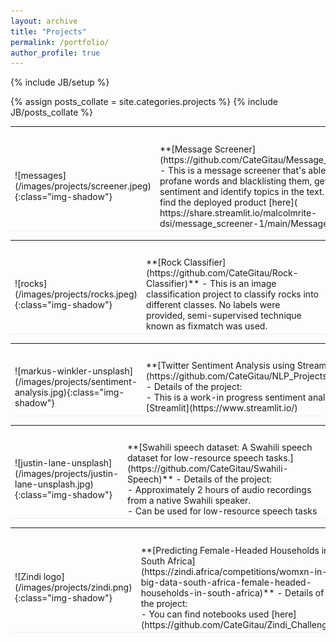 ```yaml
---
layout: archive
title: "Projects"
permalink: /portfolio/
author_profile: true
---
```


{% include JB/setup %}

{% assign posts_collate = site.categories.projects %}
{% include JB/posts_collate %}


<link rel="stylesheet" href="/glyphicons/css/glyphicons.css" />

<table style="width:100%">
<col width="20%">
<col width="10">
<col >


<tr height="25"/>
<tr style="border-bottom:1pt solid #eee" >
<td markdown="1">
![messages](/images/projects/screener.jpeg){:class="img-shadow"}
</td>
<td markdown="1">
**[Message Screener](https://github.com/CateGitau/Message_Screener)**
- This is a message screener that's able to detect profane words and blacklisting them, getting sentiment and identify topics in the text. 
- You can find the deployed product [here]( https://share.streamlit.io/malcolmrite-dsi/message_screener-1/main/Message_GUI.py)
</td> 
</tr>
</table>

<table style="width:100%">
<col width="20%">
<col width="10">
<col >

<tr height="25"/>
<tr style="border-bottom:1pt solid #eee" >
<td markdown="1">
![rocks](/images/projects/rocks.jpeg){:class="img-shadow"}
</td>
<td markdown="1">
**[Rock Classifier](https://github.com/CateGitau/Rock-Classifier)**
 -  This is an image classification project to classify rocks into different classes. No labels were provided, semi-supervised technique known as fixmatch was used.

</td> 
</tr>
</table>

<table style="width:100%">
<col width="20%">
<col width="10">
<col >


<tr height="25"/>
<tr style="border-bottom:1pt solid #eee" >
<td markdown="1">
![markus-winkler-unsplash](/images/projects/sentiment-analysis.jpg){:class="img-shadow"}
</td>
<td markdown="1">
**[Twitter Sentiment Analysis using Streamlit](https://github.com/CateGitau/NLP_Projects/tree/master/twitter_sentiment)**
- Details of the project:<br/>
 - This is a work-in progress sentiment analysis app that's built using [Streamlit](https://www.streamlit.io/)
</td> 
</tr>
</table>

<table style="width:100%">
<col width="20%">
<col width="10">
<col >

<tr height="25"/>
<tr style="border-bottom:1pt solid #eee" >
<td markdown="1">
![justin-lane-unsplash](/images/projects/justin-lane-unsplash.jpg){:class="img-shadow"}
</td>
<td markdown="1">
**[Swahili speech dataset: A Swahili speech dataset for low-resource speech tasks.](https://github.com/CateGitau/Swahili-Speech)**
- Details of the project:<br/>
    - Approximately 2 hours of audio recordings from a native Swahili speaker.<br/>
    - Can be used for low-resource speech tasks 

</td>
</tr>

</table>

<table style="width:100%">
<col width="20%">
<col width="10">
<col >

<!-- <tr height="25"/>
<tr style="border-bottom:1pt solid #eee" >
<td markdown="1">
![cassava leaves](/images/projects/cassava.jpg){:class="img-shadow"}
</td>
<td markdown="1">
**[Cassava classification](https://github.com/CateGitau)**
- Details of the project: 

</td> 
</tr>
</table>


<table style="width:100%">
<col width="20%">
<col width="10">
<col >


<tr height="25"/>
<tr style="border-bottom:1pt solid #eee" >
<td markdown="1">
![DNA](/images/projects/DNA.jpg){:class="img-shadow"}
</td>
<td markdown="1">
**[DNA sequence classification using Kernel Methods](https://github.com/CateGitau)**
- Details of the project: 
</td> 
</tr>
</table>

<table style="width:100%">
<col width="20%">
<col width="10">
<col > -->


<tr height="25"/>
<tr style="border-bottom:1pt solid #eee" >
<td markdown="1">
![Zindi logo](/images/projects/zindi.png){:class="img-shadow"}
</td>
<td markdown="1">
**[Predicting Female-Headed Households in South Africa](https://zindi.africa/competitions/womxn-in-big-data-south-africa-female-headed-households-in-south-africa)**
- Details of the project:<br/>
 - You can find notebooks used [here](https://github.com/CateGitau/Zindi_Challenge)

</td> 
</tr>
</table>

<table style="width:100%">
<col width="20%">
<col width="10">
<col >


<!-- <tr height="25"/>
<tr style="border-bottom:1pt solid #eee" >
<td markdown="1">
![matt-botsford-unsplash](/images/projects/dog_cat.jpg){:class="img-shadow"}
</td>
<td markdown="1">
**[Dog Cat Classifier](https://github.com/CateGitau/cat_dog_cnn)**
- Details of the project:<br/>
 - This project classifies images into either a cat or a dog using convolutional neural networks in Pytorch

</td> 
</tr>
</table> -->

<!-- <table style="width:100%">
<col width="20%">
<col width="10">
<col > -->


<!-- <tr height="25"/>
<tr style="border-bottom:1pt solid #eee" >
<td markdown="1">
![markus-winkler-unsplash](/images/projects/markus-winkler-unsplash.jpg){:class="img-shadow"}
</td>
<td markdown="1">
**[Realtime visualization using Shiny](https://github.com/CateGitau)**
- Details of the project:
</td> 
</tr>
</table> -->

